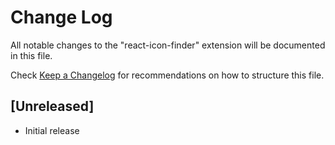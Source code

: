# Change Log

All notable changes to the "react-icon-finder" extension will be documented in this file.

Check [Keep a Changelog](http://keepachangelog.com/) for recommendations on how to structure this file.

## [Unreleased]

- Initial release